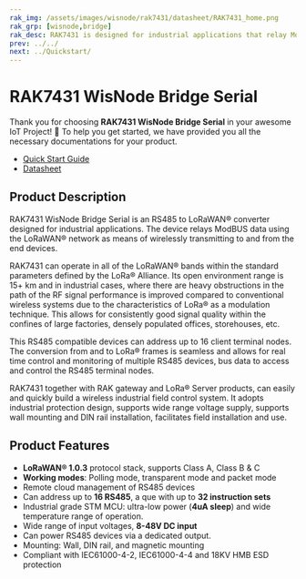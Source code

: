 ```yaml
---
rak_img: /assets/images/wisnode/rak7431/datasheet/RAK7431_home.png
rak_grp: [wisnode,bridge]
rak_desc: RAK7431 is designed for industrial applications that relay Modbus data using the LoRaWAN® network as a means of wirelessly transmitting to and from the end devices. It can operate in all the LoRaWAN® bands within the standard parameters defined by the LoRa® Alliance. Hence, it allows good signal quality within the densely populated offices, storehouses, and even within the large factories.
prev: ../../
next: ../Quickstart/
---
```


# RAK7431 WisNode Bridge Serial

Thank you for choosing **RAK7431 WisNode Bridge Serial** in your awesome IoT Project! 🎉 To help you get started, we have provided you all the necessary documentations for your product.

* [Quick Start Guide](../Quickstart/)
* [Datasheet](../Datasheet/)

<!-- <rk-img
  src="/assets/images/wisnode/rak7431/datasheet/rak7431-overview.jpg"
  width="50%"
  caption="RAK7431 WisNode Bridge Serial"
/> -->

## Product Description

RAK7431 WisNode Bridge Serial is an RS485 to LoRaWAN® converter designed for industrial applications. The device relays ModBUS data using the LoRaWAN® network as means of wirelessly transmitting to and from the end devices.

RAK7431 can operate in all of the LoRaWAN® bands within the standard parameters defined by the LoRa® Alliance. Its open environment range is 15+ km and in industrial cases, where there are heavy obstructions in the path of the RF signal performance is improved compared to conventional wireless systems due to the characteristics of LoRa® as a modulation technique. This allows for consistently good signal quality within the confines of large factories, densely populated offices, storehouses, etc.

This RS485 compatible devices can address up to 16 client terminal nodes. The conversion from and to LoRa® frames is seamless and allows for real time control and monitoring of multiple RS485 devices, bus data to access and control the RS485 terminal nodes.

RAK7431 together with RAK gateway and LoRa® Server products, can easily and quickly build a wireless industrial field control system. It adopts industrial protection design, supports wide range voltage supply, supports wall mounting and DIN rail installation, facilitates field installation and use.

<!-- <rk-btn
  src="/Product-Categories/WisNode/RAK7431/Datasheet/"
  label="Get Started with RAK7431 WisNode Bridge Serial"
/> -->

## Product Features

- **LoRaWAN® 1.0.3** protocol stack, supports Class A, Class B & C
- **Working modes**: Polling mode, transparent mode and packet mode
- Remote cloud management of RS485 devices
- Can address up to **16 RS485**, a que with up to **32 instruction sets**
- Industrial grade STM MCU: ultra-low power (**4uA sleep**) and wide temperature range of operation.
- Wide range of input voltages, **8-48V DC input**
- Can power RS485 devices via a dedicated output.
- Mounting: Wall, DIN rail, and magnetic mounting
- Compliant with IEC61000-4-2, IEC61000-4-4 and 18KV HMB ESD protection
